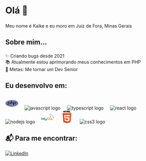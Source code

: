 <h1 align="left">Olá 👋</h1>

###

<p align="left">Meu nome é Kaike e eu moro em Juiz de Fora, Minas Gerais</p>

###

<h2 align="left">Sobre mim...</h2>

###

<p align="left">✨ Criando bugs desde 2021<br>📚 Atualmente estou aprimorando meus conhecimentos em PHP<br>🎯 Metas: Me tornar um Dev Senior</p>

###

<h2 align="left">Eu desenvolvo em:</h2>

###

<div align="left">
  <img src="https://github.com/devicons/devicon/blob/master/icons/php/php-original.svg" height="40" alt="php logo"  />
  <img width="12" />
  <img src="https://cdn.jsdelivr.net/gh/devicons/devicon/icons/javascript/javascript-original.svg" height="40" alt="javascript logo"  />
  <img width="12" />
  <img src="https://cdn.jsdelivr.net/gh/devicons/devicon/icons/typescript/typescript-original.svg" height="40" alt="typescript logo"  />
  <img width="12" />
  <img src="https://cdn.jsdelivr.net/gh/devicons/devicon/icons/react/react-original.svg" height="40" alt="react logo"  />
  <img width="12" />
  <img src="https://cdn.jsdelivr.net/gh/devicons/devicon/icons/nodejs/nodejs-original.svg" height="40" alt="nodejs logo"  />
  <img width="12" />
  <img src="https://github.com/devicons/devicon/blob/master/icons/mysql/mysql-original-wordmark.svg" height="40" alt="mysql logo"  />
  <img width="12" />
  <img src="https://github.com/devicons/devicon/blob/master/icons/html5/html5-original-wordmark.svg" height="40" alt="html5 logo"  />
  <img width="12" />
  <img src="https://github.com/devicons/devicon/blob/master/icons/mysql/css3-original-wordmark.svg" height="40" alt="css3 logo"  />
  <img width="12" />
</div>

###
## :mailbox_with_mail: Para me encontrar:
[![LinkedIn](https://img.shields.io/badge/LinkedIn-0077B5?style=for-the-badge&logo=linkedin&logoColor=white)](https://www.linkedin.com/in/kaike-fernandes-7a51b8255/)


<!--
**Kaike-mD/Kaike-mD** is a ✨ _special_ ✨ repository because its `README.md` (this file) appears on your GitHub profile.

Here are some ideas to get you started:

- 🔭 I’m currently working on ...
- 🌱 I’m currently learning ...
- 👯 I’m looking to collaborate on ...
- 🤔 I’m looking for help with ...
- 💬 Ask me about ...
- 📫 How to reach me: ...
- 😄 Pronouns: ...
- ⚡ Fun fact: ...
-->
